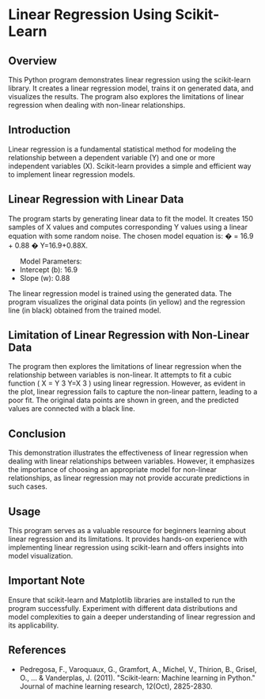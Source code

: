 <h1> Linear Regression Using Scikit-Learn </h1>

<h2> Overview </h2>
This Python program demonstrates linear regression using the scikit-learn library. It creates a linear regression model, trains it on generated data, and visualizes the results. The program also explores the limitations of linear regression when dealing with non-linear relationships.

<h2> Introduction </h2>
Linear regression is a fundamental statistical method for modeling the relationship between a dependent variable (Y) and one or more independent variables (X). Scikit-learn provides a simple and efficient way to implement linear regression models.

<h2> Linear Regression with Linear Data </h2>
The program starts by generating linear data to fit the model. It creates 150 samples of X values and computes corresponding Y values using a linear equation with some random noise. The chosen model equation is: 
�
=
16.9
+
0.88
�
Y=16.9+0.88X.

<ul> Model Parameters:
 
<li>Intercept (b): 16.9 </li>
<li> Slope (w): 0.88 </li>
 
</ul>
The linear regression model is trained using the generated data. The program visualizes the original data points (in yellow) and the regression line (in black) obtained from the trained model.

<h2> Limitation of Linear Regression with Non-Linear Data </h2>
The program then explores the limitations of linear regression when the relationship between variables is non-linear. It attempts to fit a cubic function (
X
=
Y
3
Y=X 
3
 ) using linear regression. However, as evident in the plot, linear regression fails to capture the non-linear pattern, leading to a poor fit. The original data points are shown in green, and the predicted values are connected with a black line.

<h2>Conclusion </h2>
This demonstration illustrates the effectiveness of linear regression when dealing with linear relationships between variables. However, it emphasizes the importance of choosing an appropriate model for non-linear relationships, as linear regression may not provide accurate predictions in such cases.

<h2> Usage </h2>
This program serves as a valuable resource for beginners learning about linear regression and its limitations. It provides hands-on experience with implementing linear regression using scikit-learn and offers insights into model visualization.

<h2> Important Note </h2>
Ensure that scikit-learn and Matplotlib libraries are installed to run the program successfully. Experiment with different data distributions and model complexities to gain a deeper understanding of linear regression and its applicability.

<h2> References </h2>
<ul> 
<li> Pedregosa, F., Varoquaux, G., Gramfort, A., Michel, V., Thirion, B., Grisel, O., ... & Vanderplas, J. (2011). "Scikit-learn: Machine learning in Python." Journal of machine learning research, 12(Oct), 2825-2830.</li>
</ul>
